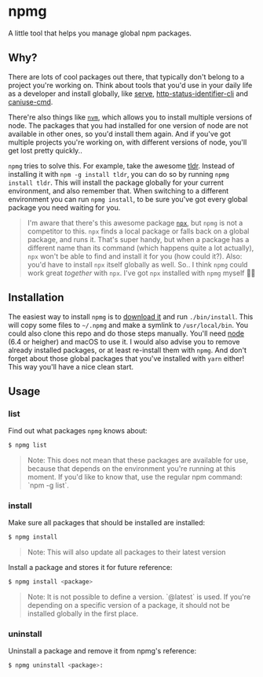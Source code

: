 # npmg

A little tool that helps you manage global npm packages.

## Why?

There are lots of cool packages out there, that typically don't belong to a project you're working on. Think about tools that you'd use in your daily life as a developer and install globally, like [serve](https://www.npmjs.com/package/serve), [http-status-identifier-cli](https://www.npmjs.com/package/http-status-identifier-cli) and [caniuse-cmd](https://www.npmjs.com/package/caniuse-cmd).

There're also things like [`nvm`](http://nvm.sh), which allows you to install multiple versions of node. The packages that you had installed for one version of node are not available in other ones, so you'd install them again. And if you've got multiple projects you're working on, with different versions of node, you'll get lost pretty quickly..

`npmg` tries to solve this. For example, take the awesome [tldr](https://www.npmjs.com/package/tldr). Instead of installing it with `npm -g install tldr`, you can do so by running `npmg install tldr`. This will install the package globally for your current environment, and also remember that. When switching to a different environment you can run `npmg install`, to be sure you've got every global package you need waiting for you.

> I'm aware that there's this awesome package [`npx`](https://www.npmjs.com/package/npx), but `npmg` is not a competitor to this. `npx` finds a local package or falls back on a global package, and runs it. That's super handy, but when a package has a different name than its command (which happens quite a lot actually), `npx` won't be able to find and install it for you (how could it?). Also: you'd have to install `npx` itself globally as well. So.. I think `npmg` could work great *together* with `npx`. I've got `npx` installed with `npmg` myself 🤯😄

## Installation

The easiest way to install `npmg` is to [download it](https://github.com/Jpunt/npmg/archive/0.0.1.zip) and run `./bin/install`. This will copy some files to `~/.npmg` and make a symlink to `/usr/local/bin`. You could also clone this repo and do those steps manually. You'll need [node](https://nodejs.org/en/) (6.4 or heigher) and macOS to use it. I would also advise you to remove already installed packages, or at least re-install them with `npmg`. And don't forget about those global packages that you've installed with `yarn` either! This way you'll have a nice clean start.

## Usage

### list
Find out what packages `npmg` knows about:
```zsh
$ npmg list
```
> Note: This does not mean that these packages are available for use, because that depends on the environment you're running at this moment. If you'd like to know that, use the regular npm command: \`npm -g list\`.

### install
Make sure all packages that should be installed are installed:
```zsh
$ npmg install
```
> Note: This will also update all packages to their latest version

Install a package and stores it for future reference:
```zsh
$ npmg install <package>
```
> Note: It is not possible to define a version. \`@latest\` is used. If you're depending on a specific version of a package, it should not be installed globally in the first place.

### uninstall
Uninstall a package and remove it from npmg's reference:
```zsh
$ npmg uninstall <package>:
```
